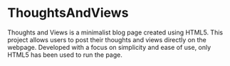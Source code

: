 # ThoughtsAndViews
Thoughts and Views is a minimalist blog page created using HTML5. This project allows users to post their thoughts and views directly on the webpage. Developed with a focus on simplicity and ease of use, only HTML5 has been used to run the page.
